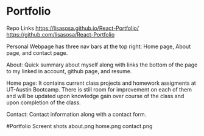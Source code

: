 # Portfolio

Repo Links
https://lisasosa.github.io/React-Portfolio/
https://github.com/lisasosa/React-Portfolio

Personal Webpage has three nav bars at the top right: Home page, About page, and contact page.

About:
Quick summary about myself along with links the bottom of the page to my linked in account, github page, and resume.

Home page:
It contains current class projects and homework assigments at UT-Austin Bootcamp.
There is still room for improvement on each of them and will be updated upon knowledge gain over course of the class and upon completion of the class.

Contact:
Contact information along with a contact form.

#Portfolio Screent shots
about.png
home.png
contact.png
